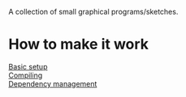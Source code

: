 A collection of small graphical programs/sketches.

# How to make it work
[Basic setup](docs/1_basic_system_setup.md) <br />
[Compiling](docs/2_compilation_and_start.md) <br />
[Dependency management](docs/3_dependency_management.md)
